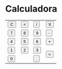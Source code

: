 <!DOCTYPE html>
<html lang="en">
<head>
    <meta charset="UTF-8">
    <meta http-equiv="X-UA-Compatible" content="IE=edge">
    <meta name="viewport" content="width=device-width, initial-scale=1.0">
    <title> Calculadora </title>
</head>
<body>
    <div class="fundo">
   <div class="calculadora">
   <h1>Calculadora</h1>
   <p id="resultado"></p>
   <table>
      <tr> 
        <td><button>C</button></td>
        <td><button><</button></td>
        <td><button>/</button></td>
        <td><button>X</button></td>
      </tr>
      <tr> 
        <td><button>7</button></td>
        <td><button>8</button></td>
        <td><button>9</button></td>
        <td><button>-</button></td>
      </tr>
      <tr> 
        <td><button>4</button></td>
        <td><button>5</button></td>
        <td><button>6</button></td>
        <td><button>+</button></td>
      </tr>
      <td><button>1</button></td>
        <td><button>2</button></td>
        <td><button>3</button></td>
        <td rowspan="2"><button>=</button></td>
      </tr>
    </tr>
    <td colspan="2"><button>0</button></td>
      <td><button>.</button></td>
    </tr>
   </table>
</div>

  
</body>
</html>
